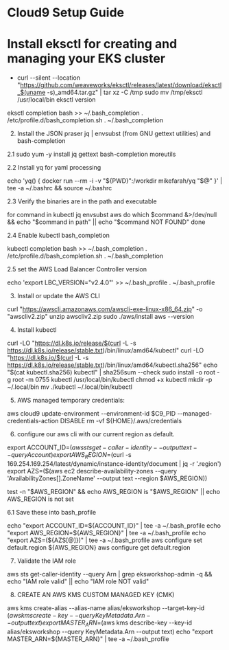 # Cloud9 Setup Guide

# Install eksctl for creating and managing your EKS cluster

* curl --silent --location "https://github.com/weaveworks/eksctl/releases/latest/download/eksctl_$(uname -s)_amd64.tar.gz" | tar xz -C /tmp
sudo mv /tmp/eksctl /usr/local/bin
eksctl version

eksctl completion bash >> ~/.bash_completion
. /etc/profile.d/bash_completion.sh
. ~/.bash_completion


2. Install the JSON praser jq | envsubst (from GNU gettext utilities) and bash-completion

2.1 sudo yum -y install jq gettext bash-completion moreutils

2.2 Install yq for yaml processing

echo 'yq() {
  docker run --rm -i -v "${PWD}":/workdir mikefarah/yq "$@"
}' | tee -a ~/.bashrc && source ~/.bashrc

2.3 Verify the binaries are in the path and executable

for command in kubectl jq envsubst aws
  do
    which $command &>/dev/null && echo "$command in path" || echo "$command NOT FOUND"
  done
  
2.4 Enable kubectl bash_completion

kubectl completion bash >>  ~/.bash_completion
. /etc/profile.d/bash_completion.sh
. ~/.bash_completion

2.5 set the AWS Load Balancer Controller version

echo 'export LBC_VERSION="v2.4.0"' >>  ~/.bash_profile
.  ~/.bash_profile


3. Install or update the AWS CLI

curl "https://awscli.amazonaws.com/awscli-exe-linux-x86_64.zip" -o "awscliv2.zip"
unzip awscliv2.zip
sudo ./aws/install
aws --version

4. Install kubectl

curl -LO "https://dl.k8s.io/release/$(curl -L -s https://dl.k8s.io/release/stable.txt)/bin/linux/amd64/kubectl"
curl -LO "https://dl.k8s.io/$(curl -L -s https://dl.k8s.io/release/stable.txt)/bin/linux/amd64/kubectl.sha256"
echo "$(cat kubectl.sha256)  kubectl" | sha256sum --check
sudo install -o root -g root -m 0755 kubectl /usr/local/bin/kubectl
chmod +x kubectl
mkdir -p ~/.local/bin
mv ./kubectl ~/.local/bin/kubectl

5. AWS managed temporary credentials:

aws cloud9 update-environment  --environment-id $C9_PID --managed-credentials-action DISABLE
rm -vf ${HOME}/.aws/credentials

6. configure our aws cli with our current region as default.

export ACCOUNT_ID=$(aws sts get-caller-identity --output text --query Account)
export AWS_REGION=$(curl -s 169.254.169.254/latest/dynamic/instance-identity/document | jq -r '.region')
export AZS=($(aws ec2 describe-availability-zones --query 'AvailabilityZones[].ZoneName' --output text --region $AWS_REGION))

test -n "$AWS_REGION" && echo AWS_REGION is "$AWS_REGION" || echo AWS_REGION is not set

6.1  Save these into bash_profile

echo "export ACCOUNT_ID=${ACCOUNT_ID}" | tee -a ~/.bash_profile
echo "export AWS_REGION=${AWS_REGION}" | tee -a ~/.bash_profile
echo "export AZS=(${AZS[@]})" | tee -a ~/.bash_profile
aws configure set default.region ${AWS_REGION}
aws configure get default.region

7. Validate the IAM role

aws sts get-caller-identity --query Arn | grep eksworkshop-admin -q && echo "IAM role valid" || echo "IAM role NOT valid"

8. CREATE AN AWS KMS CUSTOM MANAGED KEY (CMK)

aws kms create-alias --alias-name alias/eksworkshop --target-key-id $(aws kms create-key --query KeyMetadata.Arn --output text)
export MASTER_ARN=$(aws kms describe-key --key-id alias/eksworkshop --query KeyMetadata.Arn --output text)
echo "export MASTER_ARN=${MASTER_ARN}" | tee -a ~/.bash_profile


